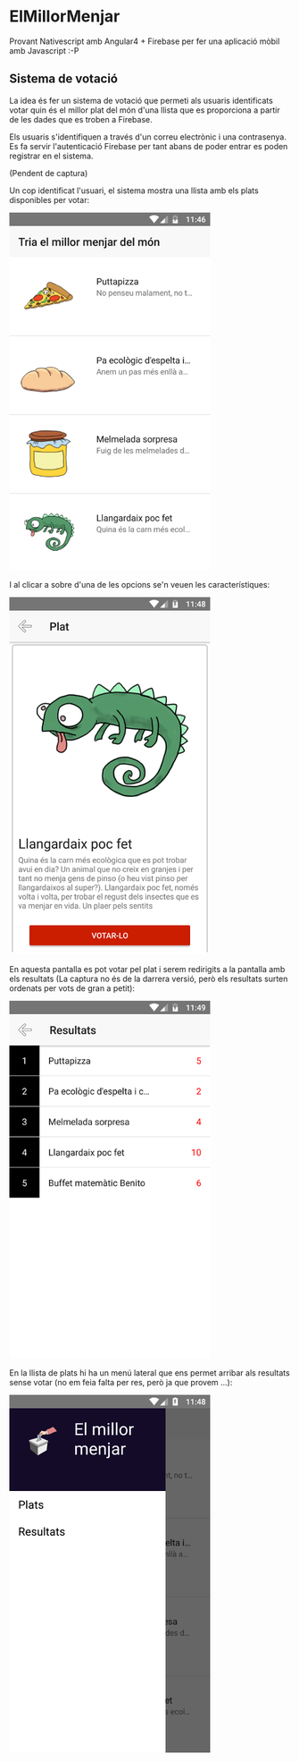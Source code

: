 # ElMillorMenjar
Provant Nativescript amb Angular4 + Firebase per fer una aplicació mòbil amb Javascript :-P

## Sistema de votació

La idea és fer un sistema de votació que permeti als usuaris identificats votar quin és el millor plat del món d'una llista 
que es proporciona a partir de les dades que es troben a Firebase.

Els usuaris s'identifiquen a través d'un correu electrònic i una contrasenya. Es fa servir l'autenticació Firebase per 
tant abans de poder entrar es poden registrar en el sistema.

(Pendent de captura)

Un cop identificat l'usuari, el sistema mostra una llista amb els plats disponibles per votar:

![Llista](readme/screen0.png)

I al clicar a sobre d'una de les opcions se'n veuen les característiques: 

![Característiques](readme/screen1.png)

En aquesta pantalla es pot votar pel plat i serem redirigits a la pantalla amb els resultats 
(La captura no és de la darrera versió, però els resultats surten ordenats per vots de gran a petit):

![Resultats](readme/screen3.png)

En la llista de plats hi ha un menú lateral que ens permet arribar als resultats sense votar 
(no em feia falta per res, però ja que provem ...):

![Resultats](readme/screen2.png)


